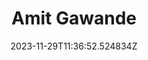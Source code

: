 ---
title: "Amit Gawande"
category: "IndieWeb & Personal Blogs"
site_url: https://www.amitgawande.com/
feed_url: https://www.amitgawande.com/feed.xml
date: 2023-11-29T11:36:52.524834Z
domain: www.amitgawande.com

---